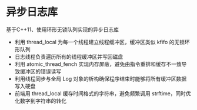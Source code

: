 # 异步日志库
基于C++11、使用环形无锁队列实现的异步日志库

- 利用 thread_local 为每一个线程建立线程缓冲区，缓冲区类似 kfifo 的无锁环形队列
- 日志线程负责遍历所有的线程缓冲区并写回磁盘
- 利用 atomic_thread_fench 实现内存屏蔽，避免由指令重排和缓存不一致导致缓冲区的错误读写
- 利用线程同步与全局 Log 对象的析构确保程序结束时能够将所有缓冲区数据写入硬盘
- 前端用 thread_local 缓存时间格式的字符串，避免频繁调用 strftime，同时优化数字到字符串的转化
